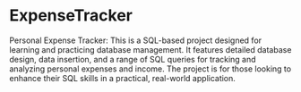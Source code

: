 # ExpenseTracker
Personal Expense Tracker: This is a SQL-based project designed for learning and practicing database management. It features detailed database design, data insertion, and a range of SQL queries for tracking and analyzing personal expenses and income. The project is for those looking to enhance their SQL skills in a practical, real-world application.
